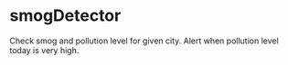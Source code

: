 # smogDetector
Check smog and pollution level for given city. Alert when pollution level today is very high.
